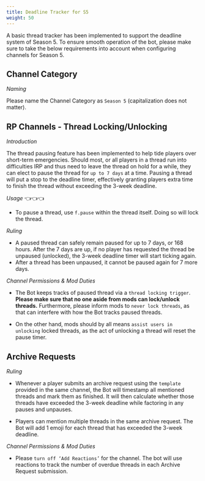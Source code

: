 ```yaml
---
title: Deadline Tracker for S5
weight: 50
---
```


A basic thread tracker has been implemented to support the deadline system of Season 5. To ensure smooth operation of the bot, please make sure to take the below requirements into account when configuring channels for Season 5.

## Channel Category

*Naming*

Please name the Channel Category as `Season 5` (capitalization does not matter).

## RP Channels - Thread Locking/Unlocking

*Introduction*

The thread pausing feature has been implemented to help tide players over short-term emergencies. Should most, or all players in a thread run into difficulties IRP and thus need to leave the thread on hold for a while, they can elect to pause the thread for `up to 7 days` at a time. Pausing a thread will put a stop to the deadline timer, effectively granting players extra time to finish the thread without exceeding the 3-week deadline.

*Usage* 👈👈👈

- To pause a thread, use `f.pause` within the thread itself. Doing so will lock the thread.

*Ruling*

- A paused thread can safely remain paused for up to 7 days, or 168 hours. After the 7 days are up, if no player has requested the thread be unpaused (unlocked), the 3-week deadline timer will start ticking again.
- After a thread has been unpaused, it cannot be paused again for 7 more days.

*Channel Permissions & Mod Duties*

- The Bot keeps tracks of paused thread via a `thread locking trigger`. **Please make sure that no one aside from mods can lock/unlock threads.** Furthermore, please inform mods to `never lock threads`, as that can interfere with how the Bot tracks paused threads.

- On the other hand, mods should by all means `assist users in unlocking` locked threads, as the act of unlocking a thread will reset the pause timer.

## Archive Requests

*Ruling*

- Whenever a player submits an archive request using the `template` provided in the same channel, the Bot will timestamp all mentioned threads and mark them as finished. It will then calculate whether those threads have exceeded the 3-week deadline while factoring in any pauses and unpauses.

- Players can mention multiple threads in the same archive request. The Bot will add 1 emoji for each thread that has exceeded the 3-week deadline.


*Channel Permissions & Mod Duties*

- Please `turn off ‘Add Reactions’` for the channel. The bot will use reactions to track the number of overdue threads in each Archive Request submission.
